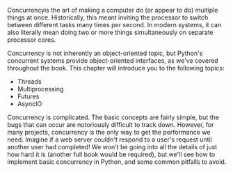 Concurrencyis the art of making a computer do (or appear to do) multiple things at once. Historically, this meant inviting the processor to switch between  different tasks many times per second. In modern systems, it can also  literally mean doing two or more things simultaneously on separate  processor cores.

Concurrency is not inherently an object-oriented  topic, but Python's concurrent systems provide object-oriented  interfaces, as we've covered throughout the book. This chapter will  introduce you to the following topics:

- Threads
- Multiprocessing
- Futures
- AsyncIO

Concurrency  is complicated. The basic concepts are fairly simple, but the bugs that  can occur are notoriously difficult to track down. However, for many  projects, concurrency is the only way to get the performance we need.  Imagine if a web server couldn't respond to a user's request until  another user had completed! We won't be going into all the details of  just how hard it is (another full book would be required), but we'll see how to implement basic concurrency in Python, and some common pitfalls to avoid.